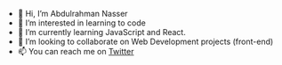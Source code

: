 - 👋 Hi, I’m Abdulrahman Nasser
- 👀 I’m interested in learning to code
- 🌱 I’m currently learning JavaScript and React.
- 💞️ I’m looking to collaborate on Web Development projects (front-end) 
- 📫 You can reach me on [Twitter](https://twitter.com/AbdulrahmanDev)

<!---
Abdul-coder-maker/Abdul-coder-maker is a ✨ special ✨ repository because its `README.md` (this file) appears on your GitHub profile.
You can click the Preview link to take a look at your changes.
--->
